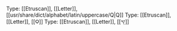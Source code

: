 Type: [[Etruscan]], [[Letter]], [[usr/share/dict/alphabet/latin/uppercase/Q|Q]]
Type: [[Etruscan]], [[Letter]], [[Ϙ]]
Type: [[Etruscan]], [[Letter]], [[𐤒]]
